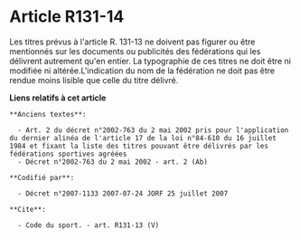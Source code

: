 # Article R131-14

Les titres prévus à l'article R. 131-13 ne doivent pas figurer ou être mentionnés sur les documents ou publicités des
fédérations qui les délivrent autrement qu'en entier. La typographie de ces titres ne doit être ni modifiée ni
altérée.L'indication du nom de la fédération ne doit pas être rendue moins lisible que celle du titre délivré.

**Liens relatifs à cet article**

	**Anciens textes**:

	  - Art. 2 du décret n°2002-763 du 2 mai 2002 pris pour l'application du dernier alinéa de l'article 17 de la loi n°84-610 du 16 juillet 1984 et fixant la liste des titres pouvant être délivrés par les fédérations sportives agréées
	  - Décret n°2002-763 du 2 mai 2002 - art. 2 (Ab)

	**Codifié par**:

	  - Décret n°2007-1133 2007-07-24 JORF 25 juillet 2007

	**Cite**:

	  - Code du sport. - art. R131-13 (V)
